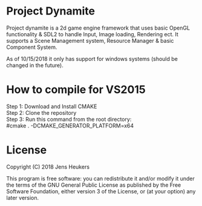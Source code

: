 # Project Dynamite
Project dynamite is a 2d game engine framework that uses basic OpenGL functionality & SDL2 to handle Input, Image loading, Rendering ect.
It supports a Scene Management system, Resource Manager & basic Component System.

As of 10/15/2018 it only has support for windows systems (should be changed in the future).

# How to compile for VS2015
  Step 1: Download and Install CMAKE <br/>
  Step 2: Clone the repository <br/>
  Step 3: Run this command from the root directory: <br/>
          #cmake . -DCMAKE_GENERATOR_PLATFORM=x64

# License

Copyright (C) 2018  Jens Heukers

This program is free software: you can redistribute it and/or modify
it under the terms of the GNU General Public License as published by
the Free Software Foundation, either version 3 of the License, or
(at your option) any later version.

